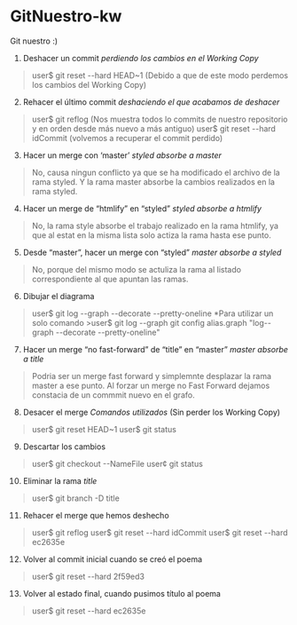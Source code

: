 # GitNuestro-kw
Git nuestro :)

1. Deshacer un commit *perdiendo los cambios en el Working Copy*
>user$ git reset --hard HEAD~1 (Debido a que de este modo perdemos los cambios del Working Copy)

2. Rehacer el último commit *deshaciendo el que acabamos de deshacer*
>user$ git reflog (Nos muestra todos lo commits de nuestro repositorio y en orden desde más nuevo a más antiguo)
>user$ git reset --hard idCommit (volvemos a recuperar el commit perdido)

3. Hacer un merge con ‘master’ *styled absorbe a master*
>No, causa ningun conflicto ya que se ha modificado el archivo de la rama styled. Y la rama master absorbe la cambios realizados en la rama styled.

4. Hacer un merge de “htmlify” en “styled” *styled absorbe a htmlify*
>No, la rama style absorbe el trabajo realizado en la rama htmlify, ya que al estat en la misma lista solo actiza la rama hasta ese punto.

5. Desde “master”, hacer un merge con “styled” *master absorbe a styled*
>No, porque del mismo modo se actuliza la rama al listado correspondiente al que apuntan las ramas.

6. Dibujar el diagrama
>user$ git log --graph --decorate --pretty-oneline
*Para utilizar un solo comando >user$ git log --graph 
>git config alias.graph "log--graph --decorate --pretty-oneline"

7. Hacer un merge “no fast-forward” de “title” en “master” *master absorbe a title*
> Podria ser un merge fast forward y simplemnte desplazar la rama master a ese punto. Al forzar un merge no Fast Forward dejamos constacia de un commmit nuevo en el grafo.

8.  Desacer el merge *Comandos utilizados* (Sin perder los Working Copy)
>  user$ git reset HEAD~1
> user$ git status 

9.  Descartar los cambios 
> user$ git checkout --NameFile 
> user¢ git status

10. Eliminar la rama *title*
>user$ git branch -D title 

11. Rehacer el merge que hemos deshecho
>user$ git reflog
>user$ git reset --hard idCommit 
>user$ git reset --hard ec2635e

12. Volver al commit inicial cuando se creó el poema
>user$ git reset --hard 2f59ed3

13. Volver al estado final, cuando pusimos título al poema
>user$ git reset --hard ec2635e
